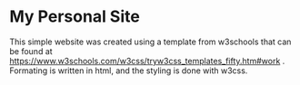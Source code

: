 # My Personal Site

This simple website was created using a template from w3schools that can be found at https://www.w3schools.com/w3css/tryw3css_templates_fifty.htm#work .
Formating is written in html, and the styling is done with w3css.
